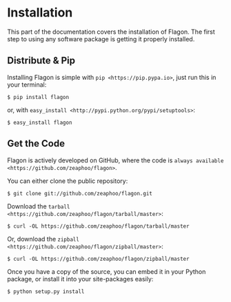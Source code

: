 # Installation


This part of the documentation covers the installation of Flagon.
The first step to using any software package is getting it properly installed.


## Distribute & Pip


Installing Flagon is simple with `pip <https://pip.pypa.io>`, just run
this in your terminal:

    $ pip install flagon

or, with `easy_install <http://pypi.python.org/pypi/setuptools>`:

    $ easy_install flagon



## Get the Code


Flagon is actively developed on GitHub, where the code is
`always available <https://github.com/zeaphoo/flagon>`.

You can either clone the public repository:

    $ git clone git://github.com/zeaphoo/flagon.git

Download the `tarball <https://github.com/zeaphoo/flagon/tarball/master>`:

    $ curl -OL https://github.com/zeaphoo/flagon/tarball/master

Or, download the `zipball <https://github.com/zeaphoo/flagon/zipball/master>`:

    $ curl -OL https://github.com/zeaphoo/flagon/zipball/master


Once you have a copy of the source, you can embed it in your Python package,
or install it into your site-packages easily:

    $ python setup.py install
